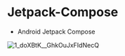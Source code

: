 # Jetpack-Compose

 - Android Jetpack Compose
 
 ![1_doXBtK__GhkOuJxFIdNecQ](https://user-images.githubusercontent.com/59316805/125884505-459c82d2-fd11-4ee0-bb9a-095e73409d1a.png)
